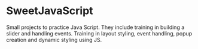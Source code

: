 # SweetJavaScript
Small projects to practice Java Script. They include training in building a slider and handling events. Training in layout styling, event handling, popup creation and dynamic styling using JS.
